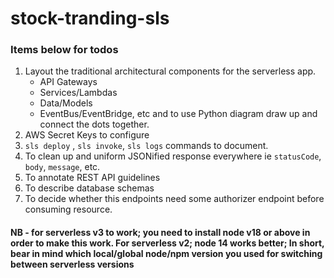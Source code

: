 # stock-tranding-sls

### Items below for todos

1. Layout the traditional architectural components for the serverless app.
    - API Gateways
    - Services/Lambdas
    - Data/Models
    - EventBus/EventBridge, etc
    and to use Python diagram draw up and connect the dots together.
2. AWS Secret Keys to configure
3. `sls deploy` , `sls invoke`, `sls logs` commands to document.
4. To clean up and uniform JSONified response everywhere ie `statusCode`, `body`, `message`, etc.
5. To annotate REST API guidelines
6. To describe database schemas
7. To decide whether this endpoints need some authorizer endpoint before consuming resource.

#### NB - for serverless v3 to work; you need to install node v18 or above in order to make this work. For serverless v2; node 14 works better; In short, bear in mind which local/global node/npm version you used for switching between serverless versions
